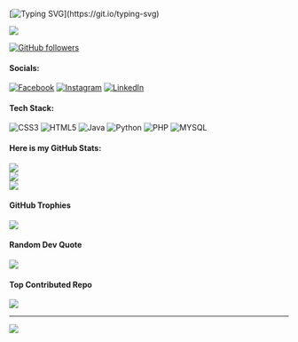 [![Typing SVG](https://readme-typing-svg.herokuapp.com?font=Deanicked=7AF79A&size=30&lines=Hey!+It's+Maruf!;I'm+a+learning+developer...;CRAZY+fan+of+Web+Application+Development;And+I'm+a+workaholic+person;looking+to+contribute;)](https://git.io/typing-svg)

<img src="https://profile-counter.glitch.me/fazlul-karim-maruf/count.svg">

[![GitHub followers](https://img.shields.io/github/followers/fazlul-karim-maruf.svg?style=social&label=Followers)]( https://github.com/Fazlul-Karim-Maruf?tab=followers)



#### Socials:
[![Facebook](https://img.shields.io/badge/Facebook-%231877F2.svg?logo=Facebook&logoColor=white)]( https://www.facebook.com/fk.maruf.94) [![Instagram](https://img.shields.io/badge/Instagram-%23E4405F.svg?logo=Instagram&logoColor=white)](https://www.instagram.com/fk.maruf.94/) [![LinkedIn](https://img.shields.io/badge/LinkedIn-%230077B5.svg?logo=linkedin&logoColor=white)](https://www.linkedin.com/in/fazlul-karim-maruf-4b0480312/) 

#### Tech Stack:
![CSS3](https://img.shields.io/badge/css3-%231572B6.svg?style=for-the-badge&logo=css3&logoColor=white) ![HTML5](https://img.shields.io/badge/html5-%23E34F26.svg?style=for-the-badge&logo=html5&logoColor=white) ![Java](https://img.shields.io/badge/java-%23ED8B00.svg?style=for-the-badge&logo=openjdk&logoColor=white) ![Python](https://img.shields.io/badge/python-3670A0?style=for-the-badge&logo=python&logoColor=ffdd54) ![PHP](  https://www.php.net//images/logos/php-icon-white.gif?style=for-the-badge&logo=openjdk&logoColor=white) ![MYSQL]( https://iconscout.com/free-icon/mysql-3?style=for-the-badge&logo=css3&logoColor=white)
#### Here is my GitHub Stats:
![](https://github-readme-stats.vercel.app/api?username=fazlul-karim-maruf&theme=dark&hide_border=false&include_all_commits=true&count_private=true)<br/>
![](https://github-readme-streak-stats.herokuapp.com/?user=fazlul-karim-maruf&theme=dark&hide_border=false)<br/>
![](https://github-readme-stats.vercel.app/api/top-langs/?username=fazlul-karim-maruf&theme=dark&hide_border=false&include_all_commits=true&count_private=true&layout=compact)

#### GitHub Trophies
![](https://github-profile-trophy.vercel.app/?username=fazlul-karim-maruf&theme=radical&no-frame=false&no-bg=false&margin-w=4)

#### Random Dev Quote
![](https://quotes-github-readme.vercel.app/api?type=horizontal&theme=radical)

#### Top Contributed Repo
![](https://github-contributor-stats.vercel.app/api?username=fazlul-karim-maruf&limit=5&theme=swift&combine_all_yearly_contributions=true)

---
[![](https://visitcount.itsvg.in/api?id=fazlul-karim-maruf&icon=0&color=2)](https://visitcount.itsvg.in)
